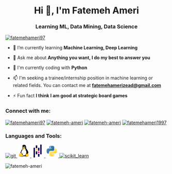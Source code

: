 <h1 align="center">Hi 👋, I'm Fatemeh Ameri</h1>
<h3 align="center">Learning ML, Data Mining, Data Science</h3>

<p align="left"> <a href="https://twitter.com/fatemehameri97" target="blank"><img src="https://img.shields.io/twitter/follow/fatemehameri97?logo=twitter&style=for-the-badge" alt="fatemehameri97" /></a> </p>

- 🌱 I’m currently learning **Machine Learning, Deep Learning**

- 💬 Ask me about **Anything you want, I do my best to answer you**
  
- 💬 I'm currently coding with **Python**
  
- 📫 I'm seeking a trainee/internship position in machine learning or related fields. You can contact me at **fatemehamerizead@gmail.com**

- ⚡ Fun fact **I think I am good at strategic board games**

<h3 align="left">Connect with me:</h3>
<p align="left">
<a href="https://twitter.com/fatemehameri97" target="blank"><img align="center" src="https://raw.githubusercontent.com/rahuldkjain/github-profile-readme-generator/master/src/images/icons/Social/twitter.svg" alt="fatemehameri97" height="30" width="40" /></a>
<a href="https://linkedin.com/in/fatemeh-ameri" target="blank"><img align="center" src="https://raw.githubusercontent.com/rahuldkjain/github-profile-readme-generator/master/src/images/icons/Social/linked-in-alt.svg" alt="fatemeh-ameri" height="30" width="40" /></a>
<a href="https://stackoverflow.com/users/fatemeh-ameri" target="blank"><img align="center" src="https://raw.githubusercontent.com/rahuldkjain/github-profile-readme-generator/master/src/images/icons/Social/stack-overflow.svg" alt="fatemeh-ameri" height="30" width="40" /></a>
<a href="https://kaggle.com/fatemehameri1997" target="blank"><img align="center" src="https://raw.githubusercontent.com/rahuldkjain/github-profile-readme-generator/master/src/images/icons/Social/kaggle.svg" alt="fatemehameri1997" height="30" width="40" /></a>
</p>

<h3 align="left">Languages and Tools:</h3>
<p align="left"> <a href="https://git-scm.com/" target="_blank" rel="noreferrer"> <img src="https://www.vectorlogo.zone/logos/git-scm/git-scm-icon.svg" alt="git" width="40" height="40"/> </a> <a href="https://www.linux.org/" target="_blank" rel="noreferrer"> <img src="https://raw.githubusercontent.com/devicons/devicon/master/icons/linux/linux-original.svg" alt="linux" width="40" height="40"/> </a> <a href="https://pandas.pydata.org/" target="_blank" rel="noreferrer"> <img src="https://raw.githubusercontent.com/devicons/devicon/2ae2a900d2f041da66e950e4d48052658d850630/icons/pandas/pandas-original.svg" alt="pandas" width="40" height="40"/> </a> <a href="https://www.python.org" target="_blank" rel="noreferrer"> <img src="https://raw.githubusercontent.com/devicons/devicon/master/icons/python/python-original.svg" alt="python" width="40" height="40"/> </a> <a href="https://scikit-learn.org/" target="_blank" rel="noreferrer"> <img src="https://upload.wikimedia.org/wikipedia/commons/0/05/Scikit_learn_logo_small.svg" alt="scikit_learn" width="40" height="40"/> </a> </p>

<p><img align="center" src="https://github-readme-stats.vercel.app/api/top-langs?username=fatemeh-ameri&show_icons=true&theme=dracula&locale=en&layout=compact" alt="fatemeh-ameri" /></p>

